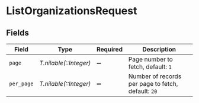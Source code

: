 # ListOrganizationsRequest


## Fields

| Field                                              | Type                                               | Required                                           | Description                                        |
| -------------------------------------------------- | -------------------------------------------------- | -------------------------------------------------- | -------------------------------------------------- |
| `page`                                             | *T.nilable(::Integer)*                             | :heavy_minus_sign:                                 | Page number to fetch, default: `1`                 |
| `per_page`                                         | *T.nilable(::Integer)*                             | :heavy_minus_sign:                                 | Number of records per page to fetch, default: `20` |